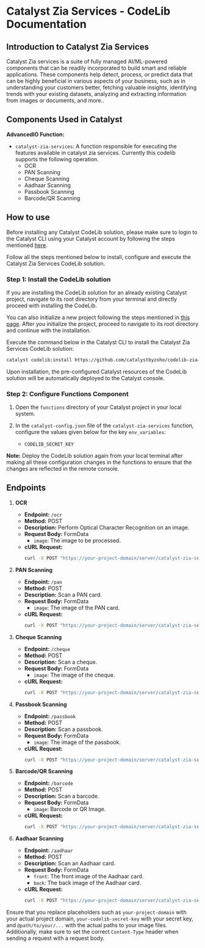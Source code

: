 # Catalyst Zia Services - CodeLib Documentation

## Introduction to Catalyst Zia Services

Catalyst Zia services is a suite of fully managed AI/ML-powered components that can be readily incorporated to build smart and reliable applications. These components help detect, process, or predict data that can be highly beneficial in various aspects of your business, such as in understanding your customers better, fetching valuable insights, identifying trends with your existing datasets, analyzing and extracting information from images or documents, and more..

## Components Used in Catalyst

**AdvancedIO Function:**

- `catalyst-zia-services`: A function responsible for executing the features available in catalyst zia services. Currently this codelib supports the following operation.
  - OCR
  - PAN Scanning
  - Cheque Scanning
  - Aadhaar Scanning
  - Passbook Scanning
  - Barcode/QR Scanning

## How to use

Before installing any Catalyst CodeLib solution, please make sure to login to the Catalyst CLI using your Catalyst account by following the steps mentioned [here](https://docs.catalyst.zoho.com/en/cli/v1/cli-command-reference/).

Follow all the steps mentioned below to install, configure and execute the Catalyst Zia Services CodeLib solution.

### Step 1: Install the CodeLib solution

If you are installing the CodeLib solution for an already existing Catalyst project, navigate to its root directory from your terminal and directly proceed with installing the CodeLib.

You can also initialize a new project following the steps mentioned in [this page](https://docs.catalyst.zoho.com/en/cli/v1/initialize-resources/initialize-new-project/). After you initialize the project, proceed to navigate to its root directory and continue with the installation.

Execute the command below in the Catalyst CLI to install the Catalyst Zia Services CodeLib solution:

```bash
catalyst codelib:install https://github.com/catalystbyzoho/codelib-zia-services
```

Upon installation, the pre-configured Catalyst resources of the CodeLib solution will be automatically deployed to the Catalyst console.

### Step 2: Configure Functions Component

1. Open the `functions` directory of your Catalyst project in your local system.
2. In the `catalyst-config.json` file of the `catalyst-zia-services` function, configure the values given below for the key `env_variables`:

   - `CODELIB_SECRET_KEY`

**Note:** Deploy the CodeLib solution again from your local terminal after making all these configuration changes in the functions to ensure that the changes are reflected in the remote console.

## Endpoints

1. **OCR**

   - **Endpoint:** `/ocr`
   - **Method:** POST
   - **Description:** Perform Optical Character Recognition on an image.
   - **Request Body:** FormData
     - `image`: The image to be processed.
   - **cURL Request:**
     ```bash
     curl -X POST "https://your-project-domain/server/catalyst-zia-services/ocr" -H "catalyst-codelib-secret-key: your-codelib-secret-key" -F "image=@path/to/your/image"
     ```
2. **PAN Scanning**

   - **Endpoint:** `/pan`
   - **Method:** POST
   - **Description:** Scan a PAN card.
   - **Request Body:** FormData
     - `image`: The image of the PAN card.
   - **cURL Request:**
     ```bash
     curl -X POST "https://your-project-domain/server/catalyst-zia-services/pan" -H "catalyst-codelib-secret-key: your-codelib-secret-key" -F "image=@path/to/your/pan_card_image"
     ```
3. **Cheque Scanning**

   - **Endpoint:** `/cheque`
   - **Method:** POST
   - **Description:** Scan a cheque.
   - **Request Body:** FormData
     - `image`: The image of the cheque.
   - **cURL Request:**
     ```bash
     curl -X POST "https://your-project-domain/server/catalyst-zia-services/cheque" -H "catalyst-codelib-secret-key: your-codelib-secret-key" -F "image=@path/to/your/cheque_image"
     ```
4. **Passbook Scanning**

   - **Endpoint:** `/passbook`
   - **Method:** POST
   - **Description:** Scan a passbook.
   - **Request Body:** FormData
     - `image`: The image of the passbook.
   - **cURL Request:**
     ```bash
     curl -X POST "https://your-project-domain/server/catalyst-zia-services/passbook" -H "catalyst-codelib-secret-key: your-codelib-secret-key" -F "image=@path/to/your/passbook_image"
     ```
5. **Barcode/QR Scanning**

   - **Endpoint:** `/barcode`
   - **Method:** POST
   - **Description:** Scan a barcode.
   - **Request Body:** FormData
     - `image`: Barcode or QR Image.
   - **cURL Request:**
     ```bash
     curl -X POST "https://your-project-domain/server/catalyst-zia-services/barcode" -H "catalyst-codelib-secret-key: your-codelib-secret-key" -F "image=@path/to/your/barcode_or_qr_image"
     ```
6. **Aadhaar Scanning**

   - **Endpoint:** `/aadhaar`
   - **Method:** POST
   - **Description:** Scan an Aadhaar card.
   - **Request Body:** FormData
     - `front`: The front image of the Aadhaar card.
     - `back`: The back image of the Aadhaar card.
   - **cURL Request:**
     ```bash
     curl -X POST "https://your-project-domain/server/catalyst-zia-services/aadhaar" -H "catalyst-codelib-secret-key: your-codelib-secret-key" -F "front=@path/to/your/aadhaar_front_image" -F "back=@path/to/your/aadhaar_back_image"
     ```

Ensure that you replace placeholders such as `your-project-domain` with your actual project domain, `your-codelib-secret-key` with your secret key, and `@path/to/your/...` with the actual paths to your image files. Additionally, make sure to set the correct `Content-Type` header when sending a request with a request body.
